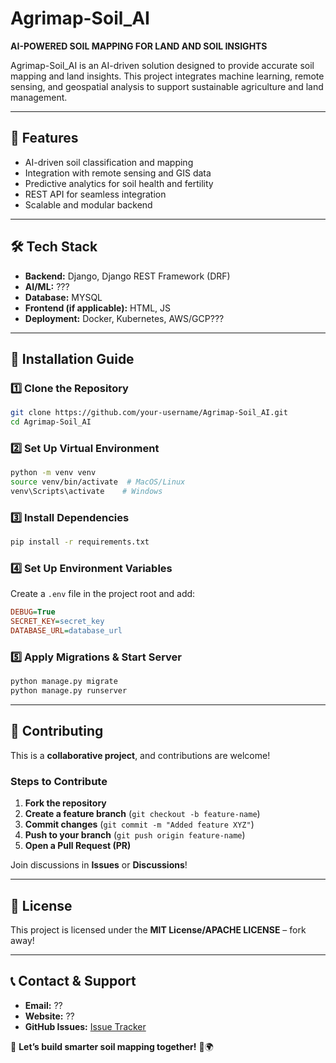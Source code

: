# Agrimap-Soil_AI

**AI-POWERED SOIL MAPPING FOR LAND AND SOIL INSIGHTS**

Agrimap-Soil_AI is an AI-driven solution designed to provide accurate soil mapping and land insights. This project integrates machine learning, remote sensing, and geospatial analysis to support sustainable agriculture and land management.

---

## 🚀 Features
- AI-driven soil classification and mapping
- Integration with remote sensing and GIS data
- Predictive analytics for soil health and fertility
- REST API for seamless integration
- Scalable and modular backend

---

## 🛠 Tech Stack
- **Backend:** Django, Django REST Framework (DRF)
- **AI/ML:** ???
- **Database:** MYSQL
- **Frontend (if applicable):** HTML, JS
- **Deployment:** Docker, Kubernetes, AWS/GCP???

---

## 📌 Installation Guide

### 1️⃣ Clone the Repository
```bash
git clone https://github.com/your-username/Agrimap-Soil_AI.git
cd Agrimap-Soil_AI
```

### 2️⃣ Set Up Virtual Environment
```bash
python -m venv venv
source venv/bin/activate  # MacOS/Linux
venv\Scripts\activate    # Windows
```

### 3️⃣ Install Dependencies
```bash
pip install -r requirements.txt
```

### 4️⃣ Set Up Environment Variables
Create a `.env` file in the project root and add:
```ini
DEBUG=True
SECRET_KEY=secret_key
DATABASE_URL=database_url
```

### 5️⃣ Apply Migrations & Start Server
```bash
python manage.py migrate
python manage.py runserver
```

---

## 🤝 Contributing
This is a **collaborative project**, and contributions are welcome!

### Steps to Contribute
1. **Fork the repository**
2. **Create a feature branch** (`git checkout -b feature-name`)
3. **Commit changes** (`git commit -m "Added feature XYZ"`)
4. **Push to your branch** (`git push origin feature-name`)
5. **Open a Pull Request (PR)**

Join discussions in **Issues** or **Discussions**!

---

## 📜 License
This project is licensed under the **MIT License/APACHE LICENSE** – fork away!

---

## 📞 Contact & Support
- **Email:** ??
- **Website:** ??
- **GitHub Issues:** [Issue Tracker](https://github.com/your-username/Agrimap-Soil_AI/issues)

📌 **Let’s build smarter soil mapping together!** 🚜🌍
